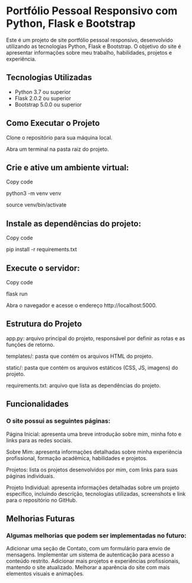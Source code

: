 # Portfólio Pessoal Responsivo com Python, Flask e Bootstrap

Este é um projeto de site portfólio pessoal responsivo, desenvolvido utilizando as tecnologias Python, Flask e Bootstrap. O objetivo do site é apresentar informações sobre meu trabalho, habilidades, projetos e experiência.

## Tecnologias Utilizadas
* Python 3.7 ou superior
* Flask 2.0.2 ou superior
* Bootstrap 5.0.0 ou superior

## Como Executar o Projeto
<p>Clone o repositório para sua máquina local.</p> 
Abra um terminal na pasta raiz do projeto.

## Crie e ative um ambiente virtual:
<p>Copy code</p>
<p>python3 -m venv venv</p>
source venv/bin/activate

## Instale as dependências do projeto:
<p>Copy code</p>
pip install -r requirements.txt

## Execute o servidor:
<p>Copy code</p>
<p>flask run</p>
Abra o navegador e acesse o endereço http://localhost:5000.

## Estrutura do Projeto
<p>app.py: arquivo principal do projeto, responsável por definir as rotas e as funções de retorno.</p>
<p>templates/: pasta que contém os arquivos HTML do projeto.</p>
<p>static/: pasta que contém os arquivos estáticos (CSS, JS, imagens) do projeto.</p>
requirements.txt: arquivo que lista as dependências do projeto.

## Funcionalidades

### O site possui as seguintes páginas:

<p>Página Inicial: apresenta uma breve introdução sobre mim, minha foto e links para as redes sociais.</p>
<p>Sobre Mim: apresenta informações detalhadas sobre minha experiência profissional, formação acadêmica, habilidades e projetos.</p>
<p>Projetos: lista os projetos desenvolvidos por mim, com links para suas páginas individuais.</p>
Projeto Individual: apresenta informações detalhadas sobre um projeto específico, incluindo descrição, tecnologias utilizadas, screenshots e link para o repositório no GitHub.

## Melhorias Futuras

### Algumas melhorias que podem ser implementadas no futuro:

Adicionar uma seção de Contato, com um formulário para envio de mensagens.
Implementar um sistema de autenticação para acesso a conteúdo restrito.
Adicionar mais projetos e experiências profissionais, mantendo o site atualizado.
Melhorar a aparência do site com mais elementos visuais e animações.
